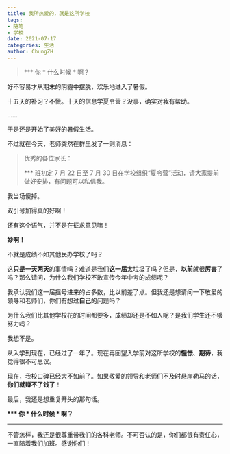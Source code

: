 ```yaml
---
title: 我所热爱的，就是这所学校
tags:
- 随笔
- 学校
date: 2021-07-17
categories: 生活
author: ChungZH
---
```


> *** 你 * 什么时候 * 啊？

好不容易才从期末的阴霾中摆脱，欢乐地进入了暑假。

十五天的补习？不慌。十天的信息学夏令营？没事，确实对我有帮助。

......

于是还是开始了美好的暑假生活。

不过就在今天，老师突然在群里发了一则消息：

> 优秀的各位家长：
>
> *** 班初定 7 月 22 日至 7 月 30 日在学校组织“夏令营”活动，请大家提前做好安排，有问题可以私信我。

我当场傻掉。

双引号加得真的好啊！

还有这个语气，并不是在征求意见嘛！

**妙啊！**

不就是成绩不如其他民办学校了吗？

这**只是一天两天**的事情吗？难道是我们**这一届**太垃圾了吗？但是，**以前**就很**厉害**了吗？那么请问，为什么我们学校不敢宣传今年中考的成绩呢？

我承认我们这一届摇号进来的占多数，比以前差了点。但我还是想请问一下敬爱的领导和老师们，你们有想过**自己**的问题吗？

为什么我们比其他学校花的时间都要多，成绩却还是不如人呢？是我们学生还不够努力吗？

我想不是。

从入学到现在，已经过了一年了。现在再回望入学前对这所学校的**憧憬**、**期待**，我觉得很不可思议。

现在，我校口碑已经大不如前了。如果敬爱的领导和老师们不及时悬崖勒马的话，**你们就赚不了钱了**！

最后，我还是想重复开头的那句话。

**\*\*\* 你 \* 什么时候 \* 啊？**

------

不管怎样，我还是很尊重带我们的各科老师。不可否认的是，你们都很有责任心，一直陪着我们加班。感谢你们！